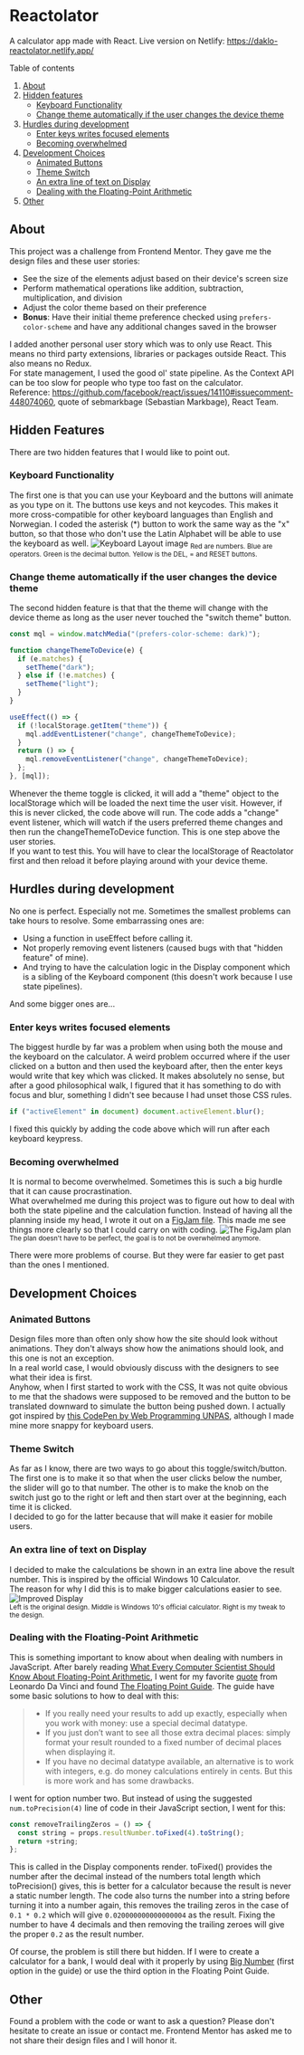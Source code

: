 # Reactolator

A calculator app made with React.
Live version on Netlify: https://daklo-reactolator.netlify.app/

Table of contents

1. [About](#about)
2. [Hidden features](#hidden-features)
    - [Keyboard Functionality](#keyboard-functionality)
    - [Change theme automatically if the user changes the device theme](#change-theme-automatically-if-the-user-changes-the-device-theme)
3. [Hurdles during development](#hurdles-during-development)
    - [Enter keys writes focused elements](#enter-keys-writes-focused-elements)
    - [Becoming overwhelmed](#becoming-overwhelmed)
4. [Development Choices](#development-choices)
    - [Animated Buttons](#animated-buttons)
    - [Theme Switch](#theme-switch)
    - [An extra line of text on Display](#an-extra-line-of-text-on-display)
    - [Dealing with the Floating-Point Arithmetic](#dealing-with-the-floating-point-arithmetic)
5. [Other](#other)

## About

This project was a challenge from Frontend Mentor. They gave me the design files and these user stories:

- See the size of the elements adjust based on their device's screen size
- Perform mathematical operations like addition, subtraction, multiplication, and division
- Adjust the color theme based on their preference
- **Bonus**: Have their initial theme preference checked using `prefers-color-scheme` and have any additional changes saved in the browser

I added another personal user story which was to only use React. This means no third party extensions, libraries or packages outside React. This also means no Redux.  
For state management, I used the good ol' state pipeline. As the Context API can be too slow for people who type too fast on the calculator.  
Reference: https://github.com/facebook/react/issues/14110#issuecomment-448074060, quote of sebmarkbage (Sebastian Markbage), React Team.

## Hidden Features

There are two hidden features that I would like to point out.

### Keyboard Functionality

The first one is that you can use your Keyboard and the buttons will animate as you type on it. The buttons use keys and not keycodes. This makes it more cross-compatible for other keyboard languages than English and Norwegian. I coded the asterisk (\*) button to work the same way as the "x" button, so that those who don't use the Latin Alphabet will be able to use the keyboard as well.
![Keyboard Layout image](/screenshots/keyboard-layout.png?raw=true "Keyboard hotkeys for most languages that use the Latin alphabet")
<sub>Red are numbers. Blue are operators. Green is the decimal button. Yellow is the DEL, = and RESET buttons.</sub>

### Change theme automatically if the user changes the device theme

The second hidden feature is that that the theme will change with the device theme as long as the user never touched the "switch theme" button.

```jsx
const mql = window.matchMedia("(prefers-color-scheme: dark)");

function changeThemeToDevice(e) {
  if (e.matches) {
    setTheme("dark");
  } else if (!e.matches) {
    setTheme("light");
  }
}

useEffect(() => {
  if (!localStorage.getItem("theme")) {
    mql.addEventListener("change", changeThemeToDevice);
  }
  return () => {
    mql.removeEventListener("change", changeThemeToDevice);
  };
}, [mql]);
```

Whenever the theme toggle is clicked, it will add a "theme" object to the localStorage which will be loaded the next time the user visit. However, if this is never clicked, the code above will run. The code adds a "change" event listener, which will watch if the users preferred theme changes and then run the changeThemeToDevice function. This is one step above the user stories.  
If you want to test this. You will have to clear the localStorage of Reactolator first and then reload it before playing around with your device theme.

## Hurdles during development

No one is perfect. Especially not me. Sometimes the smallest problems can take hours to resolve. Some embarrassing ones are:

- Using a function in useEffect before calling it.
- Not properly removing event listeners (caused bugs with that "hidden feature" of mine).
- And trying to have the calculation logic in the Display component which is a sibling of the Keyboard component (this doesn't work because I use state pipelines).

And some bigger ones are...

### Enter keys writes focused elements

The biggest hurdle by far was a problem when using both the mouse and the keyboard on the calculator. A weird problem occurred where if the user clicked on a button and then used the keyboard after, then the enter keys would write that key which was clicked. It makes absolutely no sense, but after a good philosophical walk, I figured that it has something to do with focus and blur, something I didn't see because I had unset those CSS rules.

```jsx
if ("activeElement" in document) document.activeElement.blur();
```

I fixed this quickly by adding the code above which will run after each keyboard keypress.

### Becoming overwhelmed

It is normal to become overwhelmed. Sometimes this is such a big hurdle that it can cause procrastination.  
What overwhelmed me during this project was to figure out how to deal with both the state pipeline and the calculation function. Instead of having all the planning inside my head, I wrote it out on a [FigJam file](https://www.figma.com/file/AsdXLM9VHS3JiSANRDBVuW/ractolator-planning?node-id=0%3A1). This made me see things more clearly so that I could carry on with coding.
![The FigJam plan](/screenshots/figjam-plan.png?raw=true "No one needs all this in their head. Just write it out!")
<sub>The plan doesn't have to be perfect, the goal is to not be overwhelmed anymore.</sub>

There were more problems of course. But they were far easier to get past than the ones I mentioned.

## Development Choices

### Animated Buttons

Design files more than often only show how the site should look without animations. They don't always show how the animations should look, and this one is not an exception.  
In a real world case, I would obviously discuss with the designers to see what their idea is first.  
Anyhow, when I first started to work with the CSS, It was not quite obvious to me that the shadows were supposed to be removed and the button to be translated downward to simulate the button being pushed down. I actually got inspired by [this CodePen by Web Programming UNPAS](https://codepen.io/webprogrammingunpas/pen/wpNKdP), although I made mine more snappy for keyboard users.

### Theme Switch

As far as I know, there are two ways to go about this toggle/switch/button. The first one is to make it so that when the user clicks below the number, the slider will go to that number. The other is to make the knob on the switch just go to the right or left and then start over at the beginning, each time it is clicked.  
I decided to go for the latter because that will make it easier for mobile users.

### An extra line of text on Display

I decided to make the calculations be shown in an extra line above the result number. This is inspired by the official Windows 10 Calculator.  
The reason for why I did this is to make bigger calculations easier to see.
![Improved Display](/screenshots/calculator-display.png?raw=true "My improved display compared to the original")  
<sub>Left is the original design. Middle is Windows 10's official calculator. Right is my tweak to the design.</sub>

### Dealing with the Floating-Point Arithmetic

This is something important to know about when dealing with numbers in JavaScript. After barely reading [What Every Computer Scientist Should Know About Floating-Point Arithmetic](https://docs.oracle.com/cd/E19957-01/806-3568/ncg_goldberg.html), I went for my favorite [quote](https://i.pinimg.com/564x/bf/e1/91/bfe1919a80666b8fdd516da73c10c7cf.jpg) from Leonardo Da Vinci and found [The Floating Point Guide](https://floating-point-gui.de/basic/).
The guide have some basic solutions to how to deal with this:

> - If you really need your results to add up exactly, especially when you work with money: use a special decimal datatype.
> - If you just don’t want to see all those extra decimal places: simply format your result rounded to a fixed number of decimal places when displaying it.
> - If you have no decimal datatype available, an alternative is to work with integers, e.g. do money calculations entirely in cents. But this is more work and has some drawbacks.

I went for option number two. But instead of using the suggested ` num.toPrecision(4)` line of code in their JavaScript section, I went for this:

```jsx
const removeTrailingZeros = () => {
  const string = props.resultNumber.toFixed(4).toString();
  return +string;
};
```

This is called in the Display components render.
toFixed() provides the number after the decimal instead of the numbers total length which toPrecision() gives, this is better for a calculator because the result is never a static number length. The code also turns the number into a string before turning it into a number again, this removes the trailing zeros in the case of `0.1 * 0.2` which will give `0.020000000000000004` as the result. Fixing the number to have 4 decimals and then removing the trailing zeroes will give the proper `0.2` as the result number.

Of course, the problem is still there but hidden. If I were to create a calculator for a bank, I would deal with it properly by using [Big Number](http://jsfromhell.com/classes/bignumber) (first option in the guide) or use the third option in the Floating Point Guide.

## Other

Found a problem with the code or want to ask a question? Please don't hesitate to create an issue or contact me.
Frontend Mentor has asked me to not share their design files and I will honor it.
